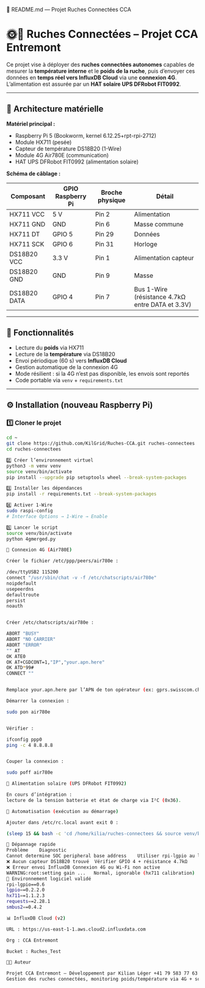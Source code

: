 🐝 README.md — Projet Ruches Connectées CCA
# 🌞🐝 Ruches Connectées – Projet CCA Entremont

Ce projet vise à déployer des **ruches connectées autonomes** capables de mesurer la **température interne** et le **poids de la ruche**, puis d’envoyer ces données en **temps réel vers InfluxDB Cloud** via une **connexion 4G**.  
L’alimentation est assurée par un **HAT solaire UPS DFRobot FIT0992**.

---

## 🧩 Architecture matérielle

**Matériel principal :**
- Raspberry Pi 5 (Bookworm, kernel 6.12.25+rpt-rpi-2712)
- Module HX711 (pesée)
- Capteur de température DS18B20 (1-Wire)
- Module 4G Air780E (communication)
- HAT UPS DFRobot FIT0992 (alimentation solaire)

**Schéma de câblage :**

| Composant | GPIO Raspberry Pi | Broche physique | Détail |
|------------|------------------|------------------|--------|
| HX711 VCC | 5 V | Pin 2 | Alimentation |
| HX711 GND | GND | Pin 6 | Masse commune |
| HX711 DT  | GPIO 5 | Pin 29 | Données |
| HX711 SCK | GPIO 6 | Pin 31 | Horloge |
| DS18B20 VCC | 3.3 V | Pin 1 | Alimentation capteur |
| DS18B20 GND | GND | Pin 9 | Masse |
| DS18B20 DATA | GPIO 4 | Pin 7 | Bus 1-Wire (résistance 4.7kΩ entre DATA et 3.3V) |

---

## 🧠 Fonctionnalités

- Lecture du **poids** via HX711  
- Lecture de la **température** via DS18B20  
- Envoi périodique (60 s) vers **InfluxDB Cloud**
- Gestion automatique de la connexion 4G
- Mode résilient : si la 4G n’est pas disponible, les envois sont reportés
- Code portable via `venv` + `requirements.txt`

---

## ⚙️ Installation (nouveau Raspberry Pi)

### 1️⃣ Cloner le projet
```bash
cd ~
git clone https://github.com/KilGrid/Ruches-CCA.git ruches-connectees
cd ruches-connectees

2️⃣ Créer l’environnement virtuel
python3 -m venv venv
source venv/bin/activate
pip install --upgrade pip setuptools wheel --break-system-packages

3️⃣ Installer les dépendances
pip install -r requirements.txt --break-system-packages

4️⃣ Activer 1-Wire
sudo raspi-config
# Interface Options → 1-Wire → Enable

5️⃣ Lancer le script
source venv/bin/activate
python 4gmerged.py

📡 Connexion 4G (Air780E)

Créer le fichier /etc/ppp/peers/air780e :

/dev/ttyUSB2 115200
connect "/usr/sbin/chat -v -f /etc/chatscripts/air780e"
noipdefault
usepeerdns
defaultroute
persist
noauth


Créer /etc/chatscripts/air780e :

ABORT "BUSY"
ABORT "NO CARRIER"
ABORT "ERROR"
"" AT
OK ATE0
OK AT+CGDCONT=1,"IP","your.apn.here"
OK ATD*99#
CONNECT ""


Remplace your.apn.here par l’APN de ton opérateur (ex: gprs.swisscom.ch, internet, etc.)

Démarrer la connexion :

sudo pon air780e


Vérifier :

ifconfig ppp0
ping -c 4 8.8.8.8


Couper la connexion :

sudo poff air780e

🪫 Alimentation solaire (UPS DFRobot FIT0992)

En cours d’intégration :
lecture de la tension batterie et état de charge via I²C (0x36).

🔁 Automatisation (exécution au démarrage)

Ajouter dans /etc/rc.local avant exit 0 :

(sleep 15 && bash -c 'cd /home/kilia/ruches-connectees && source venv/bin/activate && python 4gmerged.py >> /var/log/ruches.log 2>&1') &

🧪 Dépannage rapide
Problème	Diagnostic
Cannot determine SOC peripheral base address	Utiliser rpi-lgpio au lieu de RPi.GPIO
❌ Aucun capteur DS18B20 trouvé	Vérifier GPIO 4 + résistance 4.7kΩ
❌ Erreur envoi InfluxDB	Connexion 4G ou Wi-Fi non active
WARNING:root:setting gain ...	Normal, ignorable (hx711 calibration)
🧰 Environnement logiciel validé
rpi-lgpio==0.6
lgpio==0.2.2.0
hx711==1.1.2.3
requests==2.28.1
smbus2==0.4.2

📊 InfluxDB Cloud (v2)

URL : https://us-east-1-1.aws.cloud2.influxdata.com

Org : CCA Entremont

Bucket : Ruches_Test

🧑‍💻 Auteur

Projet CCA Entremont – Développement par Kilian Léger +41 79 583 77 63
Gestion des ruches connectées, monitoring poids/température via 4G + solaire.

